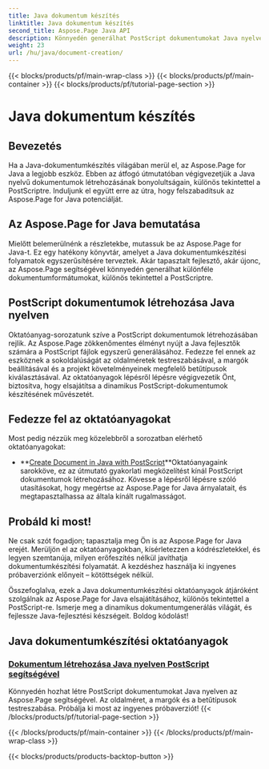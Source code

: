 ```yaml
---
title: Java dokumentum készítés
linktitle: Java dokumentum készítés
second_title: Aspose.Page Java API
description: Könnyedén generálhat PostScript dokumentumokat Java nyelven az Aspose.Page segítségével. Az oldalméret, a margók és a betűtípusok testreszabása. Merüljön el a Java dokumentumkészítési oktatóanyagokban.
weight: 23
url: /hu/java/document-creation/
---
```


{{< blocks/products/pf/main-wrap-class >}}
{{< blocks/products/pf/main-container >}}
{{< blocks/products/pf/tutorial-page-section >}}

# Java dokumentum készítés

## Bevezetés

Ha a Java-dokumentumkészítés világában merül el, az Aspose.Page for Java a legjobb eszköz. Ebben az átfogó útmutatóban végigvezetjük a Java nyelvű dokumentumok létrehozásának bonyolultságain, különös tekintettel a PostScriptre. Induljunk el együtt erre az útra, hogy felszabadítsuk az Aspose.Page for Java potenciálját.

## Az Aspose.Page for Java bemutatása

Mielőtt belemerülnénk a részletekbe, mutassuk be az Aspose.Page for Java-t. Ez egy hatékony könyvtár, amelyet a Java dokumentumkészítési folyamatok egyszerűsítésére terveztek. Akár tapasztalt fejlesztő, akár újonc, az Aspose.Page segítségével könnyedén generálhat különféle dokumentumformátumokat, különös tekintettel a PostScriptre.

## PostScript dokumentumok létrehozása Java nyelven

Oktatóanyag-sorozatunk szíve a PostScript dokumentumok létrehozásában rejlik. Az Aspose.Page zökkenőmentes élményt nyújt a Java fejlesztők számára a PostScript fájlok egyszerű generálásához. Fedezze fel ennek az eszköznek a sokoldalúságát az oldalméretek testreszabásával, a margók beállításával és a projekt követelményeinek megfelelő betűtípusok kiválasztásával. Az oktatóanyagok lépésről lépésre végigvezetik Önt, biztosítva, hogy elsajátítsa a dinamikus PostScript-dokumentumok készítésének művészetét.

## Fedezze fel az oktatóanyagokat

Most pedig nézzük meg közelebbről a sorozatban elérhető oktatóanyagokat:

- **[Create Document in Java with PostScript](./postscript/)**Oktatóanyagaink sarokköve, ez az útmutató gyakorlati megközelítést kínál PostScript dokumentumok létrehozásához. Kövesse a lépésről lépésre szóló utasításokat, hogy megértse az Aspose.Page for Java árnyalatait, és megtapasztalhassa az általa kínált rugalmasságot.

## Probáld ki most!

Ne csak szót fogadjon; tapasztalja meg Ön is az Aspose.Page for Java erejét. Merüljön el az oktatóanyagokban, kísérletezzen a kódrészletekkel, és legyen szemtanúja, milyen erőfeszítés nélkül javíthatja dokumentumkészítési folyamatát. A kezdéshez használja ki ingyenes próbaverziónk előnyeit – kötöttségek nélkül.

Összefoglalva, ezek a Java dokumentumkészítési oktatóanyagok átjáróként szolgálnak az Aspose.Page for Java elsajátításához, különös tekintettel a PostScript-re. Ismerje meg a dinamikus dokumentumgenerálás világát, és fejlessze Java-fejlesztési készségeit. Boldog kódolást!
## Java dokumentumkészítési oktatóanyagok
### [Dokumentum létrehozása Java nyelven PostScript segítségével](./postscript/)
Könnyedén hozhat létre PostScript dokumentumokat Java nyelven az Aspose.Page segítségével. Az oldalméret, a margók és a betűtípusok testreszabása. Próbálja ki most az ingyenes próbaverziót!
{{< /blocks/products/pf/tutorial-page-section >}}

{{< /blocks/products/pf/main-container >}}
{{< /blocks/products/pf/main-wrap-class >}}

{{< blocks/products/products-backtop-button >}}
